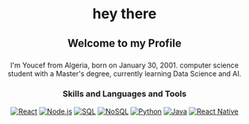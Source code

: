###

<h1 align="center">hey there</h1>

###

<h2 align="center">Welcome to my Profile</h2>

###

<div align='center'>
I'm Youcef from Algeria, born on January 30, 2001.
computer science student with a Master's degree,  currently learning Data Science and AI.

### Skills and Languages and Tools
 [![React][React.js]][React-url]
 [![Node.js][Node.js]][Node-url]
 [![SQL][SQL]][SQL-url]
 [![NoSQL][NoSQL]][NoSQL-url]
 [![Python][Python]][Python-url]
 [![Java][Java]][Java-url]
 [![React Native][ReactNative]][ReactNative-url]


[React.js]: https://img.shields.io/badge/React-20232A?style=for-the-badge&logo=react&logoColor=61DAFB
[React-url]: https://reactjs.org/
[Node.js]: https://img.shields.io/badge/Node.js-43853D?style=for-the-badge&logo=node.js&logoColor=white
[Node-url]: https://nodejs.org/
[SQL]: https://img.shields.io/badge/SQL-4479A1?style=for-the-badge&logo=postgresql&logoColor=white
[SQL-url]: https://www.postgresql.org/
[NoSQL]: https://img.shields.io/badge/NoSQL-4DB33D?style=for-the-badge&logo=mongodb&logoColor=white
[NoSQL-url]: https://www.mongodb.com/
[Python]: https://img.shields.io/badge/Python-3776AB?style=for-the-badge&logo=python&logoColor=white
[Python-url]: https://www.python.org/
[Java]: https://img.shields.io/badge/Java-007396?style=for-the-badge&logo=java&logoColor=white
[Java-url]: https://www.java.com/
[ReactNative]: https://img.shields.io/badge/React_Native-20232A?style=for-the-badge&logo=react&logoColor=61DAFB
[ReactNative-url]: https://reactnative.dev/
</div>
